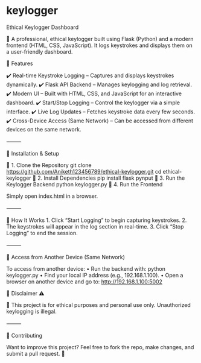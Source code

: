 # keylogger
Ethical Keylogger Dashboard

🚀 A professional, ethical keylogger built using Flask (Python) and a modern frontend (HTML, CSS, JavaScript). It logs keystrokes and displays them on a user-friendly dashboard.

🔹 Features

✔️ Real-time Keystroke Logging – Captures and displays keystrokes dynamically.
✔️ Flask API Backend – Manages keylogging and log retrieval.
✔️ Modern UI – Built with HTML, CSS, and JavaScript for an interactive dashboard.
✔️ Start/Stop Logging – Control the keylogger via a simple interface.
✔️ Live Log Updates – Fetches keystroke data every few seconds.
✔️ Cross-Device Access (Same Network) – Can be accessed from different devices on the same network.

⸻

🔹 Installation & Setup

📌 1. Clone the Repository
git clone https://github.com/Aniketh123456789/ethical-keylogger.git
cd ethical-keylogger
📌 2. Install Dependencies
pip install flask pynput
📌 3. Run the Keylogger Backend
python keylogger.py
📌 4. Run the Frontend

Simply open index.html in a browser.

⸻

🔹 How It Works
	1.	Click “Start Logging” to begin capturing keystrokes.
	2.	The keystrokes will appear in the log section in real-time.
	3.	Click “Stop Logging” to end the session.

⸻

🔹 Access from Another Device (Same Network)

To access from another device:
	•	Run the backend with:
 python keylogger.py
 •	Find your local IP address (e.g., 192.168.1.100).
	•	Open a browser on another device and go to:
 http://192.168.1.100:5002

 🔹 Disclaimer ⚠️

🚨 This project is for ethical purposes and personal use only. Unauthorized keylogging is illegal.

⸻

🔹 Contributing

Want to improve this project? Feel free to fork the repo, make changes, and submit a pull request. 🚀
